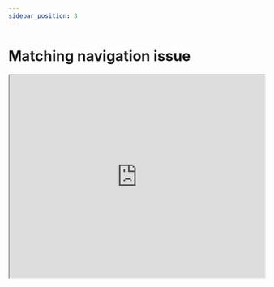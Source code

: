 ```yaml
---
sidebar_position: 3
---
```


# Matching navigation issue


<div style={{ padding: '10px 20px', }}> </div>

<iframe src="https://fast.wistia.net/embed/iframe/2i7o0s9g76?seo=true&videoFoam=false" title="2024-03-06 19-15-29 Video" allow="autoplay; fullscreen" allowtransparency="true" fraimeborder="0" scrolling="no" class="wistia_embed" name="wistia_embed" msallowfullscreen width="100%" height="400"></iframe>

